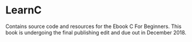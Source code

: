 # LearnC
Contains source code and resources for the Ebook C For Beginners. This book is undergoing the final publishing edit and due out in December 2018.
